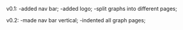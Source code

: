 v0.1: -added nav bar;
      -added logo;
      -split graphs into different pages;

v0.2: -made nav bar vertical;
      -indented all graph pages;
